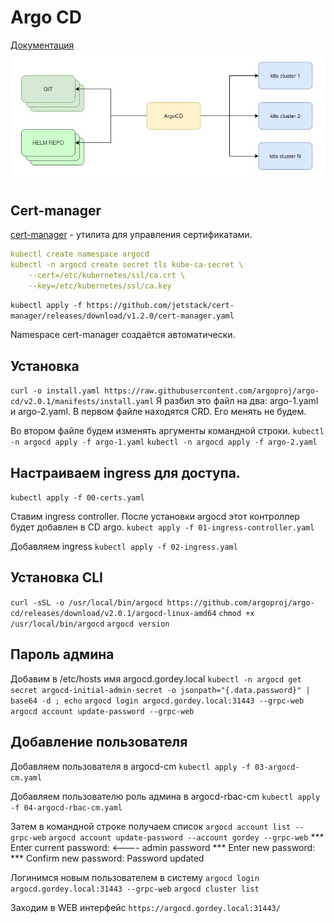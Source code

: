 # Argo CD
[Документация](https://argo-cd.readthedocs.io/en/stable/)
![image](images/argocd.jpg)

## Cert-manager
[cert-manager](https://cert-manager.io/docs/installation/kubernetes/) - утилита
для управления сертификатами.
```yaml
kubectl create namespace argocd
kubectl -n argocd create secret tls kube-ca-secret \
    --cert=/etc/kubernetes/ssl/ca.crt \
    --key=/etc/kubernetes/ssl/ca.key
```
`kubectl apply -f https://github.com/jetstack/cert-manager/releases/download/v1.2.0/cert-manager.yaml`

Namespace cert-manager создаётся автоматически.

## Установка
`curl -o install.yaml https://raw.githubusercontent.com/argoproj/argo-cd/v2.0.1/manifests/install.yaml`
Я разбил это файл на два: argo-1.yaml и argo-2.yaml. В первом файле находятся CRD. Его менять не будем.

Во втором файле будем изменять аргументы командной строки.
`kubectl -n argocd apply -f argo-1.yaml`
`kubectl -n argocd apply -f argo-2.yaml`

## Настраиваем ingress для доступа.
`kubectl apply -f 00-certs.yaml`

Ставим ingress controller. После установки argocd этот контроллер будет добавлен в CD argo.
`kubect apply -f 01-ingress-controller.yaml`

Добавляем ingress
`kubectl apply -f 02-ingress.yaml`

## Установка CLI
`curl -sSL -o /usr/local/bin/argocd https://github.com/argoproj/argo-cd/releases/download/v2.0.1/argocd-linux-amd64`
`chmod +x /usr/local/bin/argocd`
`argocd version`

## Пароль админа
Добавим в /etc/hosts имя argocd.gordey.local
`kubectl -n argocd get secret argocd-initial-admin-secret -o jsonpath="{.data.password}" | base64 -d ; echo`
`argocd login argocd.gordey.local:31443 --grpc-web`
`argocd account update-password --grpc-web`

## Добавление пользователя
Добавляем пользователя в argocd-cm
`kubectl apply -f 03-argocd-cm.yaml`

Добавляем пользователю роль админа в argocd-rbac-cm
`kubectl apply -f 04-argocd-rbac-cm.yaml`

Затем в командной строке получаем список
`argocd account list --grpc-web`
`argocd account update-password --account gordey --grpc-web`
    *** Enter current password:        <---- admin password
    *** Enter new password:
    *** Confirm new password:
    Password updated

Логинимся новым пользователем в систему
`argocd login argocd.gordey.local:31443 --grpc-web`
`argocd cluster list`

Заходим в WEB интерфейс `https://argocd.gordey.local:31443/`